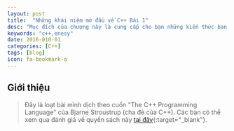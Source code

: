 ```yaml
---
layout: post
title:  "Những khái niệm mở đầu về C++ Bài 1"
desc: "Mục đích của chương này là cung cấp cho bạn những kiến thức ban đầu về C++."
keywords: "c++,enesy"
date: 2016-010-01
categories: [C++]
tags: [blog]
icon: fa-bookmark-o
---
```


## Giới thiệu

> Đây là loạt bài mình dịch theo cuốn "The C++ Programming Language" của Bjarne Stroustrup (cha đẻ của C++). Các bạn có thể xem qua đánh giá về quyển sách này [tại đây](http://dangkhoasdc.github.io/review-the-C++-programming-language/){:target="_blank"}.




